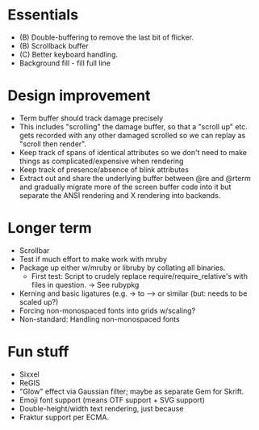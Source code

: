 
# Essentials


 * (B) Double-buffering to remove the last bit of flicker.
 * (B) Scrollback buffer
 * (C) Better keyboard handling.
 * Background fill - fill full line

# Design improvement

 * Term buffer should track damage precisely
 * This includes "scrolling" the damage buffer, so that a "scroll up"
   etc. gets recorded with any other damaged scrolled so we can
   replay as "scroll then render".
 * Keep track of spans of identical attributes so we don't need to
   make things as complicated/expensive when rendering
 * Keep track of presence/absence of blink attributes
 * Extract out and share the underlying buffer between @re and @rterm
   and gradually migrate more of the screen buffer code into it
   but separate the ANSI rendering and X rendering into backends.
 
# Longer term

 * Scrollbar
 * Test if much effort to make work with mruby
 * Package up either w/mruby or libruby by collating all binaries.
   * First test: Script to crudely replace require/require_relative's
     with files in question. -> See rubypkg
 * Kerning and basic ligatures (e.g. -> to ⟶ or similar (but: needs to
   be scaled up?)
 * Forcing non-monospaced fonts into grids w/scaling?
 * Non-standard: Handling non-monospaced fonts

# Fun stuff

 * Sixxel
 * ReGIS
 * "Glow" effect via Gaussian filter; maybe as separate Gem for Skrift.
 * Emoji font support (means OTF support + SVG support)
 * Double-height/width text rendering, just because
 * Fraktur support per ECMA.
